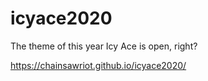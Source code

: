 # icyace2020
The theme of this year Icy Ace is open, right?

https://chainsawriot.github.io/icyace2020/
